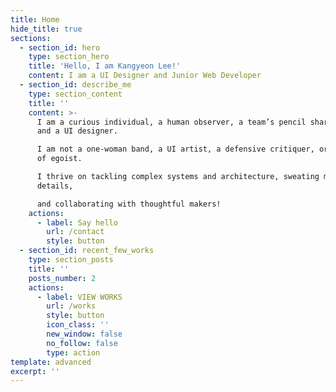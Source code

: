 ```yaml
---
title: Home
hide_title: true
sections:
  - section_id: hero
    type: section_hero
    title: 'Hello, I am Kangyeon Lee!'
    content: I am a UI Designer and Junior Web Developer
  - section_id: describe_me
    type: section_content
    title: ''
    content: >-
      I am a curious individual, a human observer, a team’s pencil sharpener,
      and a UI designer.

      I am not a one-woman band, a UI artist, a defensive critiquer, or any kind
      of egoist.

      I thrive on tackling complex systems and architecture, sweating meaningful
      details,

      and collaborating with thoughtful makers!
    actions:
      - label: Say hello
        url: /contact
        style: button
  - section_id: recent_few_works
    type: section_posts
    title: ''
    posts_number: 2
    actions:
      - label: VIEW WORKS
        url: /works
        style: button
        icon_class: ''
        new_window: false
        no_follow: false
        type: action
template: advanced
excerpt: ''
---
```

